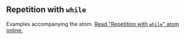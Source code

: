 ## Repetition with `while`

Examples accompanying the atom.
[Read "Repetition with `while`" atom online.](https://stepik.org/lesson/103808/step/1)
